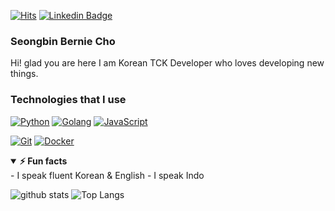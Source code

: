 [![Hits](https://hits.seeyoufarm.com/api/count/incr/badge.svg?url=https%3A%2F%2Fgithub.com%2FChobobDev)](https://hits.seeyoufarm.com)
[![Linkedin Badge](https://img.shields.io/badge/-LinkedIn-blue?style=flat-square&logo=Linkedin&logoColor=white&link=https://www.linkedin.com/in/seongbin-cho-120641170/)](https://www.linkedin.com/in/seongbin-cho-120641170/)
### Seongbin Bernie Cho
Hi! glad you are here
I am Korean TCK Developer who loves developing new things.


### Technologies that I use
[![Python](https://img.shields.io/badge/-Python-3776AB?style=flat-square&logo=python&logoColor=ffffff)](https://www.python.org/)
[![Golang](https://img.shields.io/badge/-Golang-00ADD8?style=flat-square&logo=go&logoColor=ffffff)](https://golang.org/)
[![JavaScript](https://img.shields.io/badge/-JavaScript-%23F7DF1C?style=flat-square&logo=javascript&logoColor=000000&labelColor=%23F7DF1C&color=%23FFCE5A)](https://www.javascript.com/)

[![Git](https://img.shields.io/badge/-Git-%23F05032?style=flat-square&logo=git&logoColor=%23ffffff)](https://git-scm.com/)
[![Docker](https://img.shields.io/badge/-Docker-2496ED?style=flat-square&logo=docker&logoColor=ffffff)](https://www.docker.com/)

<details open>
<summary><strong>⚡ Fun facts</strong></summary>
   - I speak fluent Korean & English
   - I speak Indo
</details>




![github stats](https://github-readme-stats.vercel.app/api?username=chobobdev&show_icons=true)
![Top Langs](https://github-readme-stats.vercel.app/api/top-langs/?username=chobobdev&layout=compact)
